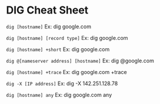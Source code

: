 # DIG Cheat Sheet

```dig [hostname]```
Ex: dig google.com

```dig [hostname] [record type]```
Ex: dig google.com

```dig [hostname] +short```
Ex: dig google.com

```dig @[nameserver address] [hostname]```
Ex: dig @google.com

```dig [hostname] +trace```
Ex: dig google.com +trace

```dig -X [IP address]```
Ex: dig -X 142.251.128.78

```dig [hostname] any```
Ex: dig google.com any
